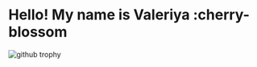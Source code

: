 # Hello! My name is Valeriya :cherry-blossom

![github trophy](https://github-profile-trophy.vercel.app/?username=v-valkiriya&theme=dracula)
